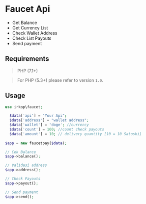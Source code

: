 Faucet Api
===============
- Get Balance 
- Get Currency List
- Check Wallet Address 
- Check List Payouts
- Send payment 



Requirements
------------

> PHP (7.1+)

> For PHP (5.3+) please refer to version `1.0`.


Usage
-----

```php
use irkop\faucet;

  $data['api'] = "Your Api";
  $data['address'] = "wallet address";
  $data['wallet'] = 'doge'; //currency 
  $data['count'] = 100; //count check payouts 
  $data['amount'] = 10; // delivery quantity [10 = 10 Satoshi]
  
$app = new faucetpay($data);

// Cek Balance
$app->balance();

// Validasi address 
$app->address();

// Check Payouts
$app->payout();

// Send payment  
$app->send();

```

